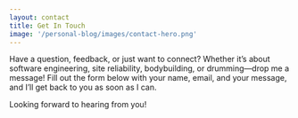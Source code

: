 ```yaml
---
layout: contact
title: Get In Touch
image: '/personal-blog/images/contact-hero.png'
---
```

Have a question, feedback, or just want to connect? Whether it’s about software engineering, site reliability, bodybuilding, or drumming—drop me a message! Fill out the form below with your name, email, and your message, and I’ll get back to you as soon as I can.

Looking forward to hearing from you!